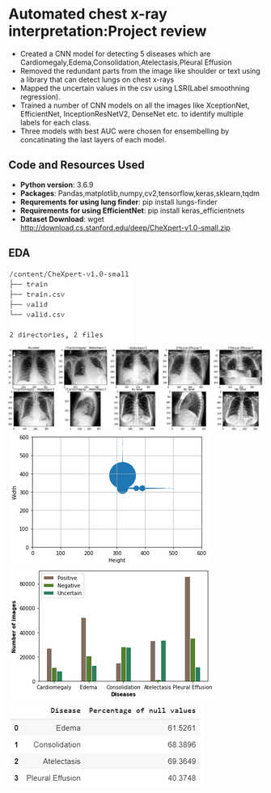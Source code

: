 # Automated chest x-ray interpretation:Project review
* Created a CNN model for detecting 5 diseases which are Cardiomegaly,Edema,Consolidation,Atelectasis,Pleural Effusion
* Removed the redundant parts from the image like shoulder or text using a library that can detect lungs on chest x-rays
* Mapped the uncertain values in the csv using LSR(Label smoothning regression).
* Trained a number of CNN models on all the images like XceptionNet, EfficientNet, InceptionResNetV2, DenseNet etc. to identify multiple labels for each class.
* Three models with best AUC were chosen for ensembelling by concatinating the last layers of each model.
## Code and Resources Used
* **Python version**: 3.6.9
* **Packages**: Pandas,matplotlib,numpy,cv2,tensorflow,keras,sklearn,tqdm
* **Requrements for using lung finder**: pip install lungs-finder
* **Requirements for using EfficientNet**: pip install keras_efficientnets
* **Dataset Download**: wget http://download.cs.stanford.edu/deep/CheXpert-v1.0-small.zip
## EDA 
![alt text](https://github.com/nins15/Automated-chest-x-ray-interpretation/blob/master/structureofdirectory.png "Structure of dataset directory")
![alt text](https://github.com/nins15/Automated-chest-x-ray-interpretation/blob/master/original%20images(1).png "Sample of images")
![alt text](https://github.com/nins15/Automated-chest-x-ray-interpretation/blob/master/Distribution%20of%20size.png "Size distribution of images")
![alt text](https://github.com/nins15/Automated-chest-x-ray-interpretation/blob/master/Distribution%20according%20to%20diseases.png "Distribution according to diseases")
![alt text](https://github.com/nins15/Automated-chest-x-ray-interpretation/blob/master/Percentageofnullvalues.png "Percentage of null values")
